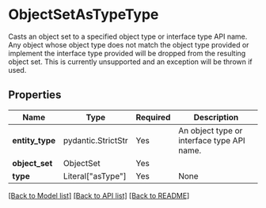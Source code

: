 # ObjectSetAsTypeType

Casts an object set to a specified object type or interface type API name. Any object whose object type does 
not match the object type provided or implement the interface type provided will be dropped from the resulting 
object set. This is currently unsupported and an exception will be thrown if used.


## Properties
| Name | Type | Required | Description |
| ------------ | ------------- | ------------- | ------------- |
**entity_type** | pydantic.StrictStr | Yes | An object type or interface type API name.  |
**object_set** | ObjectSet | Yes |  |
**type** | Literal["asType"] | Yes | None |


[[Back to Model list]](../../../../README.md#models-v2-link) [[Back to API list]](../../../../README.md#apis-v2-link) [[Back to README]](../../../../README.md)
